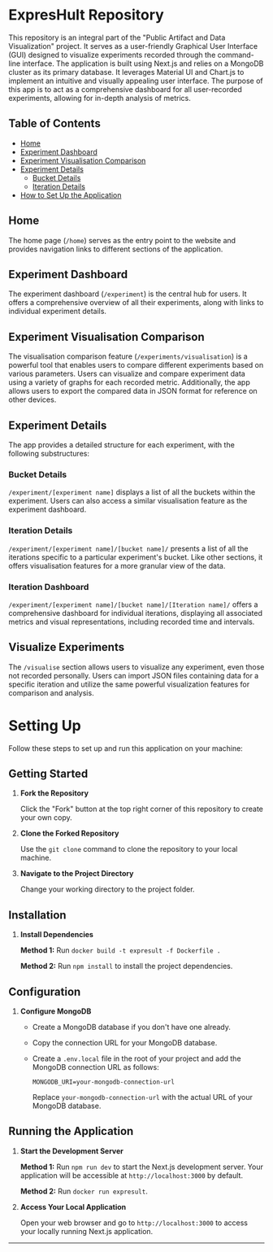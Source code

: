 # ExpresHult Repository

This repository is an integral part of the "Public Artifact and Data Visualization" project. It serves as a user-friendly Graphical User Interface (GUI) designed to visualize experiments recorded through the command-line interface. The application is built using Next.js and relies on a MongoDB cluster as its primary database. It leverages Material UI and Chart.js to implement an intuitive and visually appealing user interface. The purpose of this app is to act as a comprehensive dashboard for all user-recorded experiments, allowing for in-depth analysis of metrics.

## Table of Contents
- [Home](#home)
- [Experiment Dashboard](#experiment-dashboard)
- [Experiment Visualisation Comparison](#experiment-visualisation-comparison)
- [Experiment Details](#experiment-details)
  - [Bucket Details](#bucket-details)
  - [Iteration Details](#iteration-details)
- [How to Set Up the Application](#setting-up)

## Home
The home page (`/home`) serves as the entry point to the website and provides navigation links to different sections of the application.

## Experiment Dashboard
The experiment dashboard (`/experiment`) is the central hub for users. It offers a comprehensive overview of all their experiments, along with links to individual experiment details.

## Experiment Visualisation Comparison
The visualisation comparison feature (`/experiments/visualisation`) is a powerful tool that enables users to compare different experiments based on various parameters. Users can visualize and compare experiment data using a variety of graphs for each recorded metric. Additionally, the app allows users to export the compared data in JSON format for reference on other devices.

## Experiment Details
The app provides a detailed structure for each experiment, with the following substructures:

### Bucket Details
`/experiment/[experiment name]` displays a list of all the buckets within the experiment. Users can also access a similar visualisation feature as the experiment dashboard.

### Iteration Details
`/experiment/[experiment name]/[bucket name]/` presents a list of all the iterations specific to a particular experiment's bucket. Like other sections, it offers visualisation features for a more granular view of the data.

### Iteration Dashboard
`/experiment/[experiment name]/[bucket name]/[Iteration name]/` offers a comprehensive dashboard for individual iterations, displaying all associated metrics and visual representations, including recorded time and intervals.

## Visualize Experiments
The `/visualise` section allows users to visualize any experiment, even those not recorded personally. Users can import JSON files containing data for a specific iteration and utilize the same powerful visualization features for comparison and analysis.

# Setting Up

Follow these steps to set up and run this application on your machine:

## Getting Started

1. **Fork the Repository**

   Click the "Fork" button at the top right corner of this repository to create your own copy.

2. **Clone the Forked Repository**

   Use the `git clone` command to clone the repository to your local machine.

3. **Navigate to the Project Directory**

   Change your working directory to the project folder.

## Installation

1. **Install Dependencies**

   **Method 1:** Run `docker build -t expresult -f Dockerfile .`
   
   **Method 2:** Run `npm install` to install the project dependencies.

## Configuration

1. **Configure MongoDB**

   - Create a MongoDB database if you don't have one already.
   - Copy the connection URL for your MongoDB database.
   - Create a `.env.local` file in the root of your project and add the MongoDB connection URL as follows:

     ```env
     MONGODB_URI=your-mongodb-connection-url
     ```

     Replace `your-mongodb-connection-url` with the actual URL of your MongoDB database.

## Running the Application

1. **Start the Development Server**

   **Method 1:** Run `npm run dev` to start the Next.js development server. Your application will be accessible at `http://localhost:3000` by default.
   
   **Method 2:** Run `docker run expresult`.

3. **Access Your Local Application**

   Open your web browser and go to `http://localhost:3000` to access your locally running Next.js application.




---



